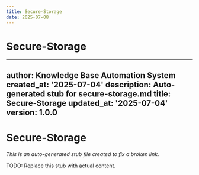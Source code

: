 ```yaml
---
title: Secure-Storage
date: 2025-07-08
---
```


# Secure-Storage

---
author: Knowledge Base Automation System
created_at: '2025-07-04'
description: Auto-generated stub for secure-storage.md
title: Secure-Storage
updated_at: '2025-07-04'
version: 1.0.0
---

# Secure-Storage

*This is an auto-generated stub file created to fix a broken link.*

TODO: Replace this stub with actual content.
